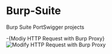 # Burp-Suite
Burp Suite PortSwigger projects

  -{Modiy HTTP Request with Burp Proxy}![Modify HTTP Request with Burp Proxy](https://github.com/MVTRXWRLD/MVTRXWRLD/assets/153859869/34dfd812-ca28-4cf0-9195-4e37dbe590ec)
